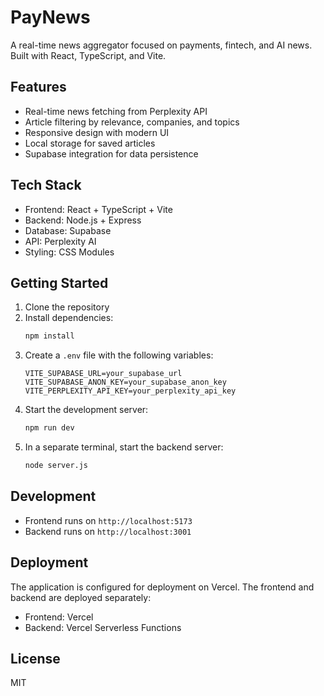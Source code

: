 # PayNews

A real-time news aggregator focused on payments, fintech, and AI news. Built with React, TypeScript, and Vite.

## Features

- Real-time news fetching from Perplexity API
- Article filtering by relevance, companies, and topics
- Responsive design with modern UI
- Local storage for saved articles
- Supabase integration for data persistence

## Tech Stack

- Frontend: React + TypeScript + Vite
- Backend: Node.js + Express
- Database: Supabase
- API: Perplexity AI
- Styling: CSS Modules

## Getting Started

1. Clone the repository
2. Install dependencies:
   ```bash
   npm install
   ```
3. Create a `.env` file with the following variables:
   ```
   VITE_SUPABASE_URL=your_supabase_url
   VITE_SUPABASE_ANON_KEY=your_supabase_anon_key
   VITE_PERPLEXITY_API_KEY=your_perplexity_api_key
   ```
4. Start the development server:
   ```bash
   npm run dev
   ```
5. In a separate terminal, start the backend server:
   ```bash
   node server.js
   ```

## Development

- Frontend runs on `http://localhost:5173`
- Backend runs on `http://localhost:3001`

## Deployment

The application is configured for deployment on Vercel. The frontend and backend are deployed separately:

- Frontend: Vercel
- Backend: Vercel Serverless Functions

## License

MIT
